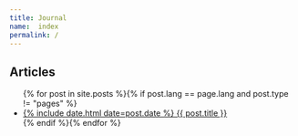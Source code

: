 ```yaml
---
title: Journal
name:  index
permalink: /
---
```


## Articles
<ul class="liste">{% for post in site.posts %}{% if post.lang == page.lang  and post.type != "pages" %}
  <li>
    <a href="{{ post.url }}">
      <span>{% include date.html date=post.date %}</span>
      {{ post.title }}
    </a>
  </li>{% endif %}{% endfor %}
</ul>
